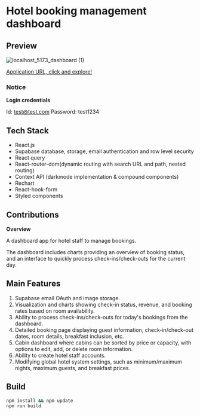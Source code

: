 # Hotel booking management dashboard

## Preview

![localhost_5173_dashboard (1)](https://github.com/user-attachments/assets/f3a0a2bb-bb36-4576-b72d-07fef18aa331)


[Application URL, click and explore!](https://hotelbooking-oqevfug02-wontae-chois-projects-63012546.vercel.app)

### Notice

**Login credentials**

Id: test@test.com
Password: test1234

## Tech Stack

- React.js
- Supabase database, storage, email authentication and row level security
- React query
- React-router-dom(dynamic routing with search URL and path, nested routing)
- Context API (darkmode implementation & compound components)
- Rechart
- React-hook-form
- Styled components

## Contributions

**Overview**

A dashboard app for hotel staff to manage bookings.  

The dashboard includes charts providing an overview of booking status, and an interface to quickly process check-ins/check-outs for the current day.

## Main Features

1. Supabase email OAuth and image storage.
2. Visualization and charts showing check-in status, revenue, and booking rates based on room availability.
3. Ability to process check-ins/check-outs for today's bookings from the dashboard.
4. Detailed booking page displaying guest information, check-in/check-out dates, room details, breakfast inclusion, etc.
5. Cabin dashboard where cabins can be sorted by price or capacity, with options to edit, add, or delete room information.
6. Ability to create hotel staff accounts.
7. Modifying global hotel system settings, such as minimum/maximum nights, maximum guests, and breakfast prices.

## Build

```bash
npm install && npm update
npm run build
```